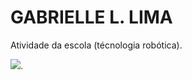 # GABRIELLE L. LIMA

Atividade da escola (técnologia robótica).

![](https://tenor.com/pt-BR/view/simon-ghost-riley-gif-27121410).
